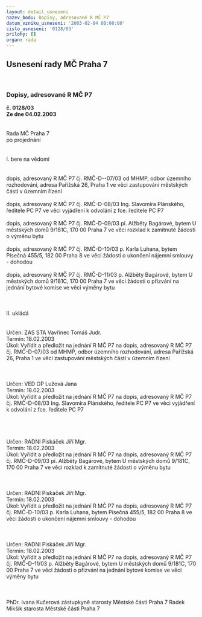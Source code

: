 ```yaml
---
layout: detail_usneseni
nazev_bodu: Dopisy, adresované R MČ P7
datum_vzniku_usneseni: '2003-02-04 00:00:00'
cislo_usneseni: '0128/03'
prilohy: []
organ: rada
---
```

<div id="ucUsn_pList" class="usn">
	<span><h2>Usnesení rady MČ Praha 7 </h2>
<br></span><div class="standBody">
<span><h3>Dopisy, adresované R MČ P7</h3></span><div class="center">
		<strong>č. 0128/03</strong><br>
	</div>
<div class="center">
		<strong>Ze dne 04.02.2003</strong><br><br>
	</div>
<br>Rada MČ Praha 7<br>po projednání<br><br><br>I.	bere na vědomí<br><br> <br>dopis, adresovaný R MČ P7 čj. RMČ-D--07/03 od MHMP, odbor územního rozhodování, adresa  Pařížská 26, Praha 1 ve věci zastupování městských částí v územním řízení<br><br>dopis, adresovaný R MČ P7 čj. RMČ-D-08/03 Ing. Slavomíra Plánského, ředitele PC P7 ve věci vyjádření k odvolání z fce. ředitele PC P7<br><br>dopis, adresovaný R MČ P7 čj. RMČ-D-09/03 pí. Alžběty Bagárové, bytem U městských domů 9/181C, 170 00  Praha 7 ve věci rozklad k zamítnuté žádosti o výměnu bytu<br><br>dopis, adresovaný R MČ P7 čj. RMČ-D-10/03 p. Karla Luhana, bytem Písečná 455/5, 182 00  Praha 8 ve věci žádosti o ukončení nájemní smlouvy - dohodou<br><br>dopis, adresovaný R MČ P7 čj. RMČ-D-11/03 p. Alžběty Bagárové, bytem U městských domů 9/181C, 170 00  Praha 7 ve věci žádosti  o přizvání na jednání bytové komise ve věci výměny bytu<br><br><br><br>II.	ukládá <br><br> <br>Určen:	ZAS STA Vavřinec Tomáš Judr.<br>Termín: 18.02.2003<br>Úkol:	Vyřídit a předložit na jednání R MČ P7 na dopis, adresovaný R MČ P7 čj. RMČ-D-07/03 od MHMP, odbor územního rozhodování, adresa  Pařížská 26, Praha 1 ve věci zastupování městských částí v územním řízení<br> <br><br> <br>Určen:	VED OP Lužová Jana<br>Termín: 18.02.2003<br>Úkol:	Vyřídit a předložit na jednání R MČ P7 na dopis, adresovaný R MČ P7 čj. RMČ-D-08/03 Ing. Slavomíra Plánského, ředitele PC P7 ve věci vyjádření k odvolání z fce. ředitele PC P7<br> <br><br><br> <br>Určen:	RADNI Piskáček Jiří Mgr.<br>Termín: 18.02.2003<br>Úkol:	Vyřídit a předložit na jednání R MČ P7 na dopis, adresovaný R MČ P7 čj. RMČ-D-09/03 pí. Alžběty Bagárové, bytem U městských domů 9/181C, 170 00  Praha 7 ve věci rozklad k zamítnuté žádosti o výměnu bytu <br> <br><br> <br>Určen:	RADNI Piskáček Jiří Mgr.<br>Termín: 18.02.2003<br>Úkol:	Vyřídit a předložit na jednání R MČ P7 na dopis, adresovaný R MČ P7 čj. RMČ-D-10/03 p. Karla Luhana, bytem Písečná 455/5, 182 00  Praha 8 ve věci žádosti o ukončení nájemní smlouvy - dohodou <br> <br><br> <br>Určen:	RADNI Piskáček Jiří Mgr.<br>Termín: 18.02.2003<br>Úkol:	Vyřídit a předložit na jednání R MČ P7 na dopis, adresovaný R MČ P7 čj. RMČ-D-11/03 p. Alžběty Bagárové, bytem U městských domů 9/181C, 170 00  Praha 7 ve věci žádosti  o přizvání na jednání bytové komise ve věci výměny bytu <br> <br><br><br>PhDr. Ivana Kučerová zástupkyně starosty Městské části Praha 7	 Radek Mikšík starosta Městské části Praha 7<br>	<br><br>
</div>
</div>